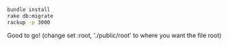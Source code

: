 ```bash
bundle install
rake db:migrate
rackup -p 3000
```
Good to go!
(change set :root, './public/root' to where you want the file root)